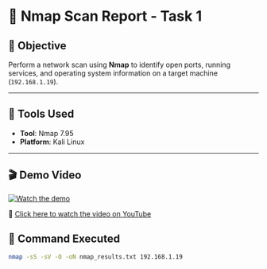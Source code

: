 # 📄 Nmap Scan Report - Task 1

## 🎯 Objective
Perform a network scan using **Nmap** to identify open ports, running services, and operating system information on a target machine (`192.168.1.19`).

---

## 🧰 Tools Used
- **Tool**: Nmap 7.95  
- **Platform**: Kali Linux

---

## 🎬 Demo Video

[![Watch the demo](https://img.youtube.com/vi/GZys-XZ-h64/0.jpg)](https://youtu.be/GZys-XZ-h64)

🔗 [Click here to watch the video on YouTube](https://youtu.be/GZys-XZ-h64)



## 🧪 Command Executed
```bash
nmap -sS -sV -O -oN nmap_results.txt 192.168.1.19




